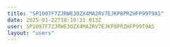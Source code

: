 ```yaml
---
title: "SP1097F7ZJRWE30ZX4MA2RV7EJKP8PRZHFP99T9A5"
date: 2025-01-22T18:10:31.013Z
user: SP1097F7ZJRWE30ZX4MA2RV7EJKP8PRZHFP99T9A5
layout: "users"
---
```

    